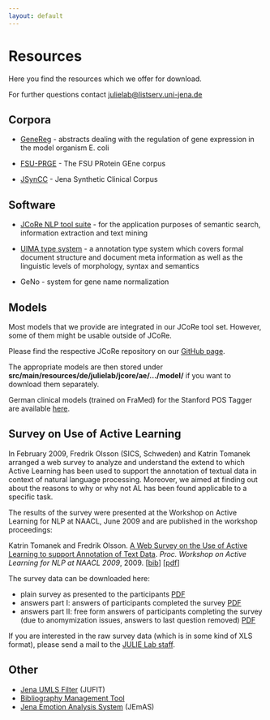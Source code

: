 ```yaml
---
layout: default
---
```


# Resources

Here you find the resources which we offer for download.

For further questions contact [julielab@listserv.uni-jena.de](mailto:julielab@listserv.uni-jena.de)

## Corpora

* [GeneReg](GeneReg.html) - abstracts dealing with the regulation of gene expression in the model organism E. coli

* [FSU-PRGE](FSU_PRGE.html) - The FSU PRotein GEne corpus

* [JSynCC](https://github.com/julielab/jsyncc) - Jena Synthetic Clinical Corpus 

## Software

* [JCoRe NLP tool suite](JCoRe.html) - for the application purposes of semantic search, information extraction and text mining

* [UIMA type system](https://github.com/JULIELab/jcore-projects) - a annotation type system which covers formal document structure and document meta information as well as the linguistic levels of morphology, syntax and semantics

* GeNo - system for gene name normalization

## Models

Most models that we provide are integrated in our JCoRe tool set. However, some of them might be usable outside of JCoRe.

Please find the respective JCoRe repository on our [GitHub page](https://github.com/JULIELab/jcore-projects).

The appropriate models are then stored under **src/main/resources/de/julielab/jcore/ae/.../model/** if you want to download them separately.

German clinical models (trained on FraMed) for the Stanford POS Tagger are available [here](http://julielab.de/downloads/resources/framed_stanford_pos.model).

## Survey on Use of Active Learning

In February 2009, Fredrik Olsson (SICS, Schweden) and Katrin Tomanek arranged a web survey to analyze and understand the extend to which Active Learning has been used to support the annotation of textual data in context of natural language processing. Moreover, we aimed at finding out about the reasons to why or why not AL has been found applicable to a specific task.

The results of the survey were presented at the Workshop on Active Learning for NLP at NAACL, June 2009 and are published in the workshop proceedings:

Katrin Tomanek and Fredrik Olsson. <u>A Web Survey on the Use of Active Learning to support Annotation of Text Data</u>. *Proc. Workshop on Active Learning for NLP at NAACL 2009*, 2009. [[bib](http://aclweb.org/anthology-new/W/W09/W09-1906.bib)] [[pdf](http://aclweb.org/anthology-new/W/W09/W09-1906.pdf)]

The survey data can be downloaded here:
* plain survey as presented to the participants [PDF](/downloads/resources/survey_plain.pdf)
* answers part I: answers of participants completed the survey [PDF](/downloads/resources/survey_report_answers1.pdf)
* answers part II: free form answers of participants completing the survey (due to anomymization issues, answers to last question removed) [PDF](/downloads/resources/survey_report_answers2_anonymous.pdf)

If you are interested in the raw survey data (which is in some kind of XLS format), please send a mail to the [JULIE Lab staff](mailto:julielab@listserv.uni-jena.de).

## Other

* [Jena UMLS Filter](https://github.com/JULIELab/jufit) (JUFIT)
* [Bibliography Management Tool](https://github.com/JULIELab/bibliographie)
* [Jena Emotion Analysis System](https://github.com/JULIELab/JEmAS) (JEmAS)
